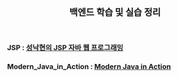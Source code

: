 <header>
  <h2>백엔드 학습 및 실습 정리</h2>
</header>

<body>
  <h3>JSP : <a href="https://github.com/swoody1101/backend-practice/tree/main/JSP">성낙현의 JSP 자바 웹 프로그래밍</a></h3>
  <h3>Modern_Java_in_Action : <a href="https://github.com/swoody1101/backend-practice/tree/main/JSP">Modern Java in Action</a></h3>
</body>


